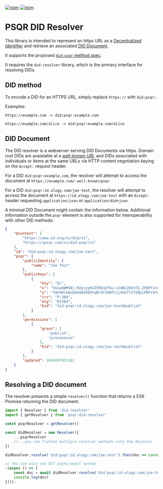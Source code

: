 [![npm](https://img.shields.io/npm/dt/psqr-did-resolver.svg)](https://www.npmjs.com/package/psqr-did-resolver)
[![npm](https://img.shields.io/npm/v/psqr-did-resolver.svg)](https://www.npmjs.com/package/psqr-did-resolver)

# PSQR DID Resolver

This library is intended to represent an https URL as a
[Decentralized Identifier](https://w3c.github.io/did-core/#identifier) and retrieve an associated
[DID Document](https://w3c.github.io/did-core/#did-document-properties).

It supports the proposed [`did:psqr` method spec](https://vpsqr.com/did-method-psqr/v1/).

It requires the `did-resolver` library, which is the primary interface for resolving DIDs.

## DID method

To encode a DID for an HTTPS URL, simply replace `https://` with `did:psqr:`.

Examples:

`https://example.com -> did:psqr:example.com`

`https://example.com/alice -> did:psqr:example.com/alice`


## DID Document

The DID resolver is a webserver serving DID Documents via https. Domain root DIDs are
avaialable at a [well-known URI](https://tools.ietf.org/html/rfc5785), and DIDs associated
with individuals or items at the same URLs via HTTP content negotiation keying on the
`Accept:` request header.

For a DID `did:psqr:example.com`, the resolver will attempt to access the document at
`https://example.com/.well-known/psqr`.

For a DID `did:psqr:id.ology.com/joe-test`, the resolver will attempt to access the document at
`https://id.ology.com/joe-test` with an `Accept:` header requesting `application/json` or
`application/did+json`.

A minimal DID Document might contain the information below. Additional information outside the
`psqr` element is also supported for interoperability with other DID methods:

```json
{
    "@context": [
        "https://www.w3.org/ns/did/v1",
        "https://vpsqr.com/ns/did-psqr/v1"
    ],
    "id": "did:psqr:id.ology.com/joe-test",
    "psqr": {
        "publicIdentity": {
            "name": "Joe Test"
        },
        "publicKeys": [
            {
                "kty": "EC",
                "x": "GSswmWMS8j-KXycyyKUZ5MZ4Zf6u-oJ4WJ2BVnTG_ZFBPt1tAdZ_aVNmWAJ-9CeW",
                "y": "fmhXHl66obOeGW1hDOtqBrdf1OKFL1jXmSTtZ7d9piPDPrAfwYYRoez7yEBUuG7o",
                "crv": "P-384",
                "alg": "ES384",
                "kid": "did:psqr:id.ology.com/joe-test#publish"
            }
        ],
        "permissions": [
            {
                "grant": [
                    "publish",
                    "provenance"
                ],
                "kid": "did:psqr:id.ology.com/joe-test#publish"
            }
        ],
        "updated": 1649247931161
    }
}
```

## Resolving a DID document

The resolver presents a simple `resolver()` function that returns a ES6 Promise returning the DID document.

```js
import { Resolver } from 'did-resolver'
import { getResolver } from 'psqr-did-resolver'

const psqrResolver = getResolver()

const didResolver = new Resolver({
    ...psqrResolver
    //...you can flatten multiple resolver methods into the Resolver
})

didResolver.resolve('did:psqr:id.ology.com/joe-test').then(doc => console.log(doc))

// You can also use ES7 async/await syntax
;(async () => {
    const doc = await didResolver.resolve('did:psqr:id.ology.com/joe-test')
    console.log(doc)
})();
```

